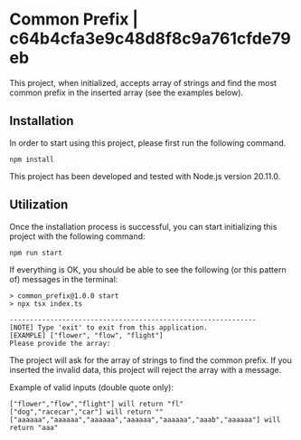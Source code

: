 Common Prefix | c64b4cfa3e9c48d8f8c9a761cfde79eb
==========

This project, when initialized, accepts array of strings and find the most common prefix in the inserted array (see the examples below).

## Installation

In order to start using this project, please first run the following command.
```
npm install
```

This project has been developed and tested with Node.js version 20.11.0.

## Utilization

Once the installation process is successful, you can start initializing this project with the following command:
```
npm run start
```

If everything is OK, you should be able to see the following (or this pattern of) messages in the terminal:
```
> common_prefix@1.0.0 start
> npx tsx index.ts

-------------------------------------------------------------
[NOTE] Type 'exit' to exit from this application.
[EXAMPLE] ["flower", "flow", "flight"]
Please provide the array:
```
The project will ask for the array of strings to find the common prefix. If you inserted the invalid data, this project will reject the array with a message.

Example of valid inputs (double quote only):
```
["flower","flow","flight"] will return "fl"
["dog","racecar","car"] will return ""
["aaaaaa","aaaaaa","aaaaaa","aaaaaa","aaaaaa","aaab","aaaaaa"] will return "aaa"
```
